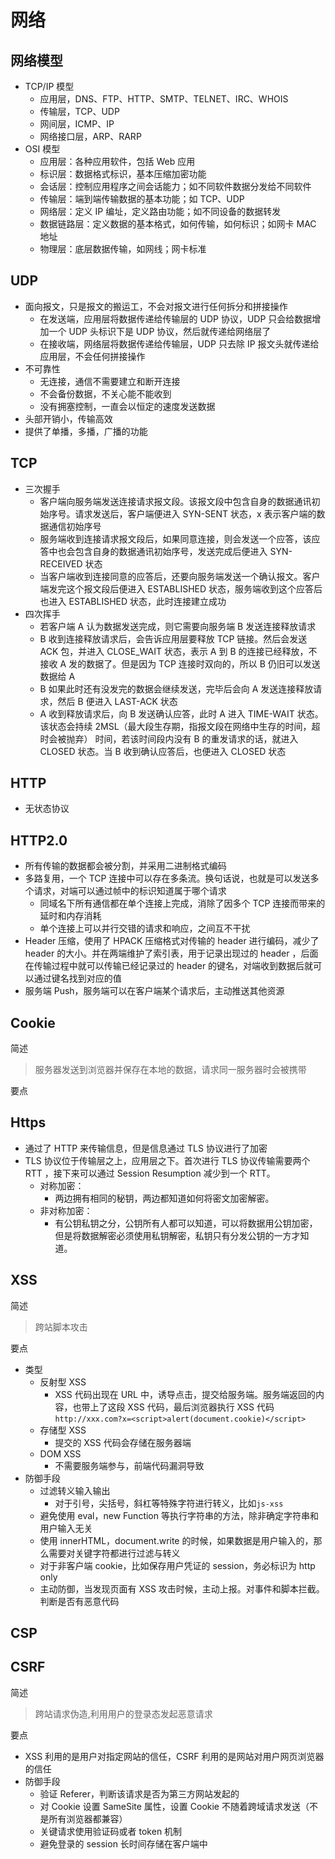# 网络

## 网络模型

- TCP/IP 模型
  - 应用层，DNS、FTP、HTTP、SMTP、TELNET、IRC、WHOIS
  - 传输层，TCP、UDP
  - 网间层，ICMP、IP
  - 网络接口层，ARP、RARP
- OSI 模型
  - 应用层：各种应用软件，包括 Web 应用
  - 标识层：数据格式标识，基本压缩加密功能
  - 会话层：控制应用程序之间会话能力；如不同软件数据分发给不同软件
  - 传输层：端到端传输数据的基本功能；如 TCP、UDP
  - 网络层：定义 IP 编址，定义路由功能；如不同设备的数据转发
  - 数据链路层：定义数据的基本格式，如何传输，如何标识；如网卡 MAC 地址
  - 物理层：底层数据传输，如网线；网卡标准

## UDP

- 面向报文，只是报文的搬运工，不会对报文进行任何拆分和拼接操作
  - 在发送端，应用层将数据传递给传输层的 UDP 协议，UDP 只会给数据增加一个 UDP 头标识下是 UDP 协议，然后就传递给网络层了
  - 在接收端，网络层将数据传递给传输层，UDP 只去除 IP 报文头就传递给应用层，不会任何拼接操作
- 不可靠性
  - 无连接，通信不需要建立和断开连接
  - 不会备份数据，不关心能不能收到
  - 没有拥塞控制，一直会以恒定的速度发送数据
- 头部开销小，传输高效
- 提供了单播，多播，广播的功能

## TCP

- 三次握手
  - 客户端向服务端发送连接请求报文段。该报文段中包含自身的数据通讯初始序号。请求发送后，客户端便进入 SYN-SENT 状态，x 表示客户端的数据通信初始序号
  - 服务端收到连接请求报文段后，如果同意连接，则会发送一个应答，该应答中也会包含自身的数据通讯初始序号，发送完成后便进入 SYN-RECEIVED 状态
  - 当客户端收到连接同意的应答后，还要向服务端发送一个确认报文。客户端发完这个报文段后便进入 ESTABLISHED 状态，服务端收到这个应答后也进入 ESTABLISHED 状态，此时连接建立成功
- 四次挥手
  - 若客户端 A 认为数据发送完成，则它需要向服务端 B 发送连接释放请求
  - B 收到连接释放请求后，会告诉应用层要释放 TCP 链接。然后会发送 ACK 包，并进入 CLOSE_WAIT 状态，表示 A 到 B 的连接已经释放，不接收 A 发的数据了。但是因为 TCP 连接时双向的，所以 B 仍旧可以发送数据给 A
  - B 如果此时还有没发完的数据会继续发送，完毕后会向 A 发送连接释放请求，然后 B 便进入 LAST-ACK 状态
  - A 收到释放请求后，向 B 发送确认应答，此时 A 进入 TIME-WAIT 状态。该状态会持续 2MSL（最大段生存期，指报文段在网络中生存的时间，超时会被抛弃） 时间，若该时间段内没有 B 的重发请求的话，就进入 CLOSED 状态。当 B 收到确认应答后，也便进入 CLOSED 状态

## HTTP

- 无状态协议

## HTTP2.0

- 所有传输的数据都会被分割，并采用二进制格式编码
- 多路复用，一个 TCP 连接中可以存在多条流。换句话说，也就是可以发送多个请求，对端可以通过帧中的标识知道属于哪个请求
  - 同域名下所有通信都在单个连接上完成，消除了因多个 TCP 连接而带来的延时和内存消耗
  - 单个连接上可以并行交错的请求和响应，之间互不干扰
- Header 压缩，使用了 HPACK 压缩格式对传输的 header 进行编码，减少了 header 的大小。并在两端维护了索引表，用于记录出现过的 header ，后面在传输过程中就可以传输已经记录过的 header 的键名，对端收到数据后就可以通过键名找到对应的值
- 服务端 Push，服务端可以在客户端某个请求后，主动推送其他资源

## Cookie

简述

> 服务器发送到浏览器并保存在本地的数据，请求同一服务器时会被携带

要点

## Https

- 通过了 HTTP 来传输信息，但是信息通过 TLS 协议进行了加密
- TLS 协议位于传输层之上，应用层之下。首次进行 TLS 协议传输需要两个 RTT ，接下来可以通过 Session Resumption 减少到一个 RTT。
  - 对称加密：
    - 两边拥有相同的秘钥，两边都知道如何将密文加密解密。
  - 非对称加密：
    - 有公钥私钥之分，公钥所有人都可以知道，可以将数据用公钥加密，但是将数据解密必须使用私钥解密，私钥只有分发公钥的一方才知道。

## XSS

简述

> 跨站脚本攻击

要点

- 类型
  - 反射型 XSS
    - XSS 代码出现在 URL 中，诱导点击，提交给服务端。服务端返回的内容，也带上了这段 XSS 代码，最后浏览器执行 XSS 代码`http://xxx.com?x=<script>alert(document.cookie)</script>`
  - 存储型 XSS
    - 提交的 XSS 代码会存储在服务器端
  - DOM XSS
    - 不需要服务端参与，前端代码漏洞导致
- 防御手段
  - 过滤转义输入输出
    - 对于引号，尖括号，斜杠等特殊字符进行转义，比如`js-xss`
  - 避免使用 eval，new Function 等执行字符串的方法，除非确定字符串和用户输入无关
  - 使用 innerHTML，document.write 的时候，如果数据是用户输入的，那么需要对关键字符都进行过滤与转义
  - 对于非客户端 cookie，比如保存用户凭证的 session，务必标识为 http only
  - 主动防御，当发现页面有 XSS 攻击时候，主动上报。对事件和脚本拦截。判断是否有恶意代码

## CSP

## CSRF

简述

> 跨站请求伪造,利用用户的登录态发起恶意请求

要点

- XSS 利用的是用户对指定网站的信任，CSRF 利用的是网站对用户网页浏览器的信任
- 防御手段
  - 验证 Referer，判断该请求是否为第三方网站发起的
  - 对 Cookie 设置 SameSite 属性，设置 Cookie 不随着跨域请求发送（不是所有浏览器都兼容）
  - 关键请求使用验证码或者 token 机制
  - 避免登录的 session 长时间存储在客户端中
